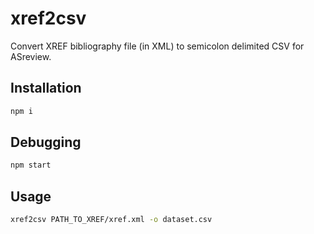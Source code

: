# xref2csv

Convert XREF bibliography file (in XML) to semicolon delimited CSV for ASreview.

## Installation

```bash
npm i
```

## Debugging

```bash
npm start
```

## Usage

```bash
xref2csv PATH_TO_XREF/xref.xml -o dataset.csv
```
